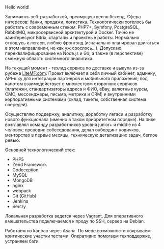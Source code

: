 Hello world!

Занимаюсь веб-разработкой, преимущественно бэкенд. Сфера интересов: банки, продажи, логистика. Технологически хотелось бы работать с современным стеком: PHP7+, Symfony, PostgreSQL, RabbitMQ, микросервисной архитектурой и Docker. Точно не заинтересуют Bitrix, стартапы и проектные работы. Нормально отношусь к легаси, люблю фронтэнд (изначально планировал двигаться в этом направлении, но как уж срослось...). Допускаю переквалифицирование на Node.js и Go, а также (в перспективе) смежную область системного аналитика.

На текущий момент - техлид сервиса по доставке и выкупа из-за рубежа [LiteMF.com](https://litemf.com). Проект включает в себя личный кабинет, админку, API-шку для интеграции партнеров и мобильного приложения; под капотом взаимодействует с множеством сторонних сервисов (платежки, стандартизаторы адреса и ФИО, eBay, валютные курсы, СМС, мессенджеры, письма, метрики и CRM) и внутренними корпоративными системами (склад, тикеты, собственная система очередей). 

Осуществляю поддержку, аналитику, доработку легаси и разработку нового функционала (именно в таком приоритетном порядке). На пике возглавлял команду разработчиков уровня junior+ и middle из 4 человек; проводил собеседования, делал онбординг новичков, менторство в первые месяцы, техническую детализацию задач, беглое ревью.

Основной технологический стек:
- PHP5
- Zend Framework
- Codeception
- MySQL
- MongoDB
- nginx
- webpack
- Git (GitHub)
- Jenkins
- Sentry

Локальная разработка ведется через Vagrant. Для оперативного вмешательства подключаемся к проду по SSH, сервер на Debian.

Работаем по kanban через Asana. По мере возможности покрываем критические участки тестами. Оперативно помогаем техподдержке, устраняем баги.
